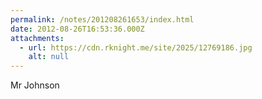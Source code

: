 ```yaml
---
permalink: /notes/201208261653/index.html
date: 2012-08-26T16:53:36.000Z
attachments:
  - url: https://cdn.rknight.me/site/2025/12769186.jpg
    alt: null
---
```


Mr Johnson
